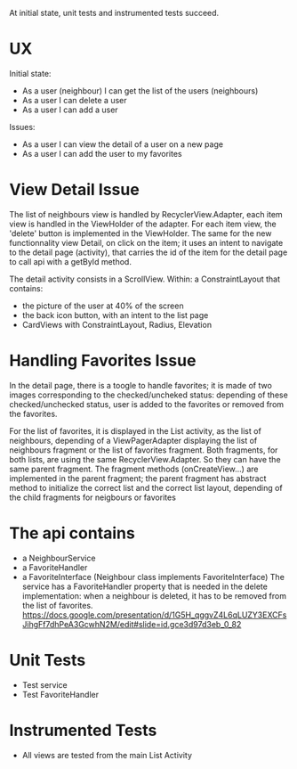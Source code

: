 At initial state, unit tests and instrumented tests succeed.

# UX

Initial state:
- As a user (neighbour) I can get the list of the users (neighbours)
- As a user I can delete a user
- As a user I can add a user

Issues:
- As a user I can view the detail of a user on a new page
- As a user I can add the user to my favorites

# View Detail Issue
The list of neighbours view is handled by RecyclerView.Adapter, each item view is handled in the ViewHolder of the adapter.
For each item view, the 'delete' button is implemented in the ViewHolder.
The same for the new functionnality view Detail, on click on the item; it uses an intent to navigate to the detail page (activity), that carries the id of the item for the detail page
to call api with a getById method.

The detail activity consists in a ScrollView. Within: a ConstraintLayout that contains:
- the picture of the user at 40% of the screen
- the back icon button, with an intent to the list page
- CardViews with ConstraintLayout, Radius, Elevation

# Handling Favorites Issue

In the detail page, there is a toogle to handle favorites; it is made of two images corresponding to the checked/uncheked status:
depending of these checked/unchecked status, user is added to the favorites or removed from the favorites.

For the list of favorites, it is displayed in the List activity, as the list of neighbours, depending of a ViewPagerAdapter displaying the list of neighbours fragment or the list of favorites fragment.
Both fragments, for both lists, are using the same RecyclerView.Adapter. So they can have the same parent fragment.
The fragment methods (onCreateView...) are implemented in the parent fragment; the parent fragment has abstract method to initialize the correct list and the correct list layout, depending of the child fragments for neigbours or favorites

# The api contains
- a NeighbourService
- a FavoriteHandler
- a FavoriteInterface (Neighbour class implements FavoriteInterface)
The service has a FavoriteHandler property that is needed in the delete implementation: when a neighbour is deleted, it has to be removed from the list of favorites.
https://docs.google.com/presentation/d/1G5H_qggvZ4L6qLUZY3EXCFsJihgFf7dhPeA3GcwhN2M/edit#slide=id.gce3d97d3eb_0_82

# Unit Tests
- Test service
- Test FavoriteHandler

# Instrumented Tests
- All views are tested from the main List Activity